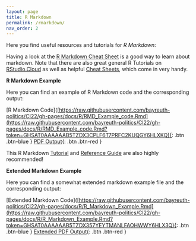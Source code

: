 ```yaml
---
layout: page
title: R Markdown
permalink: /rmarkdown/
nav_order: 2
---
```


 Here you find useful resources and tutorials for _R Markdown_:
 
Having a look at the [R Markdown Cheat Sheet](https://raw.githubusercontent.com/rstudio/cheatsheets/main/rmarkdown-2.0.pdf) is a good way to learn about markdown. Note that there are also great general R Tutorials on [RStudio.Cloud](https://rstudio.cloud/learn/primers/) as well as helpful [Cheat Sheets](https://rstudio.cloud/learn/cheat-sheets), which come in very handy. 
 
 
 
__R Markdown Example__

Here you can find an example of R Markdown code and the corresponding output:


[R Markdown Code]([https://raw.githubusercontent.com/bayreuth-politics/CI22/gh-pages/docs/R/RMD_Example_code.Rmd](https://raw.githubusercontent.com/bayreuth-politics/CI22/gh-pages/docs/R/RMD_Example_code.Rmd?token=GHSAT0AAAAAAB5TZDX3CPLF6T7PRFC2KUQGY6HLXKQ){: .btn .btn-blue }
[PDF Output](https://github.com/bayreuth-politics/CI22/raw/gh-pages/docs/R/RMD_Example.pdf){: .btn .btn-red }


This R Markdown [Tutorial](https://rmarkdown.rstudio.com/lesson-1.html) and [Reference Guide](https://www.rstudio.com/wp-content/uploads/2015/03/rmarkdown-reference.pdf?_ga=2.156642171.1542584868.1612471345-118280016.1612471345) are also highly recommended!


__Extended Markdown Example__

Here you can find a somewhat extended markdown example file and the corresponding output:

[Extended Markdown Code]([https://raw.githubusercontent.com/bayreuth-politics/CI22/gh-pages/docs/R/R_Markdown_Example.Rmd](https://raw.githubusercontent.com/bayreuth-politics/CI22/gh-pages/docs/R/R_Markdown_Example.Rmd?token=GHSAT0AAAAAAB5TZDX357YEYTMANLFAOHWWY6HLX3Q){: .btn .btn-blue }
[Extended PDF Output](https://github.com/bayreuth-politics/CI22/raw/gh-pages/docs/R/R_Markdown_Example.pdf){: .btn .btn-red }
